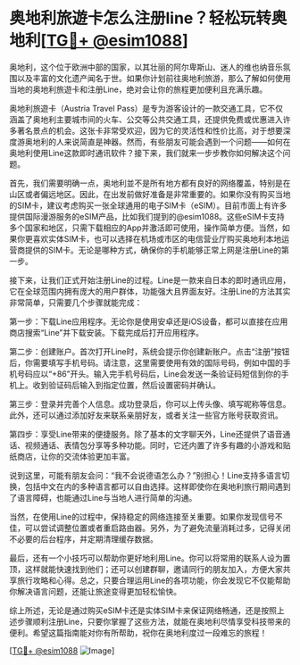 # 奥地利旅遊卡怎么注册line？轻松玩转奥地利[[TG💪+ @esim1088](https://t.me/s/esim1088)]

奥地利，这个位于欧洲中部的国家，以其壮丽的阿尔卑斯山、迷人的维也纳音乐氛围以及丰富的文化遗产闻名于世。如果你计划前往奥地利旅游，那么了解如何使用当地的奥地利旅遊卡和注册Line，绝对会让你的旅程更加便利且充满乐趣。

奥地利旅遊卡（Austria Travel Pass）是专为游客设计的一款交通工具，它不仅涵盖了奥地利主要城市间的火车、公交等公共交通工具，还提供免费或优惠进入许多著名景点的机会。这张卡非常受欢迎，因为它的灵活性和性价比高，对于想要深度游奥地利的人来说简直是神器。然而，有些朋友可能会遇到一个问题——如何在奥地利使用Line这款即时通讯软件？接下来，我们就来一步步教你如何解决这个问题。

首先，我们需要明确一点，奥地利並不是所有地方都有良好的网络覆盖，特别是在山区或者偏远地区。因此，在出发前做好准备是非常重要的。如果你没有购买当地的SIM卡，建议考虑购买一张全球通用的电子SIM卡（eSIM）。目前市面上有许多提供国际漫游服务的eSIM产品，比如我们提到的@esim1088。这些eSIM卡支持多个国家和地区，只需下载相应的App并激活即可使用，操作简单方便。当然，如果你更喜欢实体SIM卡，也可以选择在机场或市区的电信营业厅购买奥地利本地运营商提供的SIM卡。无论是哪种方式，确保你的手机能够正常上网是注册Line的第一步。

接下来，让我们正式开始注册Line的过程。Line是一款来自日本的即时通讯应用，它在全球范围内拥有庞大的用户群体，功能强大且界面友好。注册Line的方法其实非常简单，只需要几个步骤就能完成：

第一步：下载Line应用程序。无论你是使用安卓还是iOS设备，都可以直接在应用商店搜索“Line”并下载安装。下载完成后打开应用程序。

第二步：创建账户。首次打开Line时，系统会提示你创建新账户。点击“注册”按钮后，你需要填写手机号码。请注意，这里需要使用有效的国际号码，例如中国的手机号码应以“+86”开头。输入完手机号码后，Line会发送一条验证码短信到你的手机上。收到验证码后输入到指定位置，然后设置密码并确认。

第三步：登录并完善个人信息。成功登录后，你可以上传头像、填写昵称等信息。此外，还可以通过添加好友来联系亲朋好友，或者关注一些官方账号获取资讯。

第四步：享受Line带来的便捷服务。除了基本的文字聊天外，Line还提供了语音通话、视频通话、表情包分享等多种功能。同时，它还内置了许多有趣的小游戏和贴纸商店，让你的交流体验更加丰富。

说到这里，可能有朋友会问：“我不会说德语怎么办？”别担心！Line支持多语言切换，包括中文在内的多种语言都可以自由选择。这样即使你在奥地利旅行期间遇到了语言障碍，也能通过Line与当地人进行简单的沟通。

当然，在使用Line的过程中，保持稳定的网络连接至关重要。如果你发现信号不佳，可以尝试调整位置或者重启路由器。另外，为了避免流量消耗过多，记得关闭不必要的后台程序，并定期清理缓存数据。

最后，还有一个小技巧可以帮助你更好地利用Line。你可以将常用的联系人设为置顶，这样就能快速找到他们；还可以创建群聊，邀请同行的朋友加入，方便大家共享旅行攻略和心得。总之，只要合理运用Line的各项功能，你会发现它不仅能帮助你解决语言问题，还能让旅途变得更加轻松愉快。

综上所述，无论是通过购买eSIM卡还是实体SIM卡来保证网络畅通，还是按照上述步骤顺利注册Line，只要你掌握了这些方法，就能在奥地利尽情享受科技带来的便利。希望这篇指南能对你有所帮助，祝你在奥地利度过一段难忘的旅程！

[[TG💪+ @esim1088](https://t.me/s/esim1088) ![Image](https://i.postimg.cc/4NQfJmqS/Snipaste-2025-05-13-00-14-12.png)]